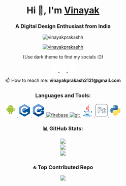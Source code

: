 <h1 align="center">Hi 👋, I'm <a href="https://github.com/VinayakPrakashh">Vinayak</a></h1>
<h3 align="center">A Digital Design Enthusiast from India</h3>

<p align="center"> 
  <img src="https://komarev.com/ghpvc/?username=vinayakprakashh&label=Profile%20views&color=0e75b6&style=flat" alt="vinayakprakashh" />
</p>

<p align="center"> 
  <a href="https://github.com/ryo-ma/github-profile-trophy">
    <img src="https://github-profile-trophy.vercel.app/?username=vinayakprakashh" alt="vinayakprakashh" />
  </a>
</p>

<p align="center">
  (Use dark theme to find my socials :D) <br />
  <br />
  <a href="https://linkedin.com/in/vinayak-prakash-22383124a" target="_blank">
    <img alt="Vinayak | LinkedIn" width="22px" src="https://github.com/Aakarsh-B/trying-repos/blob/master/linkedin.svg" />
  </a>

  <a href="https://www.instagram.com/vinayak_prakash_yt?utm_source=qr&igsh=azhiemVjNHpsbGlj" target="_blank">
    <img alt="Vinayak | Instagram" width="22px" src="https://github.com/Aakarsh-B/trying-repos/blob/master/insta.svg" />
  </a>

  <a href="https://x.com/vinayakprakash0?t=T7AjUhbmWno3c8OUuDYS0w&s=08" target="_blank">
    <img alt="Vinayak | Twitter" width="22px" src="https://github.com/Aakarsh-B/trying-repos/blob/master/twitter.svg" />
  </a>
</p>

<p align="center">📫 How to reach me: <strong>vinayakprakash2121@gmail.com</strong></p>

<h3 align="center">Languages and Tools:</h3>
<p align="center">
  <a href="https://developer.android.com" target="_blank" rel="noreferrer">
    <img src="https://raw.githubusercontent.com/devicons/devicon/master/icons/android/android-original-wordmark.svg" alt="android" width="40" height="40"/>
  </a>
  <a href="https://www.cprogramming.com/" target="_blank" rel="noreferrer">
    <img src="https://raw.githubusercontent.com/devicons/devicon/master/icons/c/c-original.svg" alt="c" width="40" height="40"/>
  </a>
  <a href="https://www.w3schools.com/cpp/" target="_blank" rel="noreferrer">
    <img src="https://raw.githubusercontent.com/devicons/devicon/master/icons/cplusplus/cplusplus-original.svg" alt="cplusplus" width="40" height="40"/>
  </a>
  <a href="https://firebase.google.com/" target="_blank" rel="noreferrer">
    <img src="https://www.vectorlogo.zone/logos/firebase/firebase-icon.svg" alt="firebase" width="40" height="40"/>
  </a>
  <a href="https://git-scm.com/" target="_blank" rel="noreferrer">
    <img src="https://www.vectorlogo.zone/logos/git-scm/git-scm-icon.svg" alt="git" width="40" height="40"/>
  </a>
  <a href="https://www.java.com" target="_blank" rel="noreferrer">
    <img src="https://raw.githubusercontent.com/devicons/devicon/master/icons/java/java-original.svg" alt="java" width="40" height="40"/>
  </a>
  <a href="https://www.photoshop.com/en" target="_blank" rel="noreferrer">
    <img src="https://raw.githubusercontent.com/devicons/devicon/master/icons/photoshop/photoshop-line.svg" alt="photoshop" width="40" height="40"/>
  </a>
  <a href="https://www.python.org" target="_blank" rel="noreferrer">
    <img src="https://raw.githubusercontent.com/devicons/devicon/master/icons/python/python-original.svg" alt="python" width="40" height="40"/>
  </a>
</p>

<h3 align="center">📊 GitHub Stats:</h3>
<p align="center">
  <img src="https://github-readme-stats.vercel.app/api?username=VinayakPrakashh&theme=dark&hide_border=true&include_all_commits=false&count_private=false" /><br/>
  <img src="https://nirzak-streak-stats.vercel.app/?user=VinayakPrakashh&theme=dark&hide_border=true" /><br/>
  <img src="https://github-readme-stats.vercel.app/api/top-langs/?username=VinayakPrakashh&theme=dark&hide_border=true&include_all_commits=false&count_private=false&layout=compact" />
</p>

<h3 align="center">🔝 Top Contributed Repo</h3>
<p align="center">
  <img src="https://github-contributor-stats.vercel.app/api?username=VinayakPrakashh&limit=5&theme=dark&combine_all_yearly_contributions=true" />
</p>
